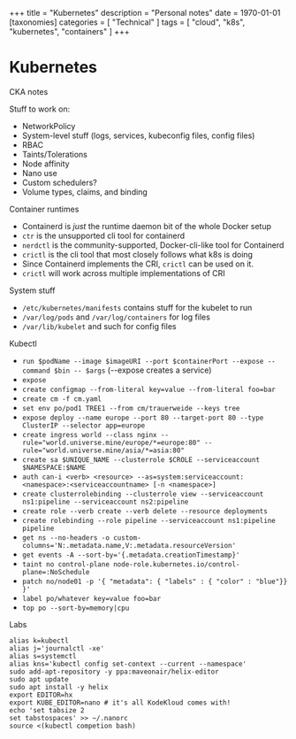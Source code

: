 +++
title = "Kubernetes"
description = "Personal notes"
date = 1970-01-01
[taxonomies]
categories = [ "Technical" ]
tags = [ "cloud", "k8s", "kubernetes", "containers" ]
+++

# Kubernetes

CKA notes

Stuff to work on:

- NetworkPolicy
- System-level stuff (logs, services, kubeconfig files, config files)
- RBAC
- Taints/Tolerations
- Node affinity
- Nano use
- Custom schedulers?
- Volume types, claims, and binding

Container runtimes

- Containerd is _just_ the runtime daemon bit of the whole Docker setup
- `ctr` is the unsupported cli tool for containerd
- `nerdctl` is the community-supported, Docker-cli-like tool for Containerd
- `crictl` is the cli tool that most closely follows what k8s is doing
- Since Containerd implements the CRI, `crictl` can be used on it.
- `crictl` will work across multiple implementations of CRI

System stuff

- `/etc/kubernetes/manifests` contains stuff for the kubelet to run
- `/var/log/pods` and `/var/log/containers` for log files
- `/var/lib/kubelet` and such for config files

Kubectl

- `run $podName --image $imageURI --port $containerPort --expose --command $bin -- $args` (--expose creates a service)
- `expose`
- `create configmap --from-literal key=value --from-literal foo=bar`
- `create cm -f cm.yaml`
- `set env po/pod1 TREE1 --from cm/trauerweide --keys tree`
- `expose deploy --name europe --port 80 --target-port 80 --type ClusterIP --selector app=europe`
- `create ingress world --class nginx --rule="world.universe.mine/europe/*=europe:80" --rule="world.universe.mine/asia/*=asia:80"`
- `create sa $UNIQUE_NAME --clusterrole $CROLE --serviceaccount $NAMESPACE:$NAME`
- `auth can-i <verb> <resource> --as=system:serviceaccount:<namespace>:<serviceaccountname> [-n <namespace>]`
- `create clusterrolebinding --clusterrole view --serviceaccount ns1:pipeline --serviceaccount ns2:pipeline`
- `create role --verb create --verb delete --resource deployments`
- `create rolebinding --role pipeline --serviceaccount ns1:pipeline pipeline`
- `get ns --no-headers -o custom-columns='N:.metadata.name,V:.metadata.resourceVersion'`
- `get events -A --sort-by='{.metadata.creationTimestamp}'`
- `taint no control-plane node-role.kubernetes.io/control-plane=:NoSchedule`
- `patch no/node01 -p '{ "metadata": { "labels" : { "color" : "blue"}} }'`
- `label po/whatever key=value foo=bar`
- `top po --sort-by=memory|cpu`

Labs

```shell
alias k=kubectl
alias j='journalctl -xe'
alias s=systemctl
alias kns='kubectl config set-context --current --namespace'
sudo add-apt-repository -y ppa:maveonair/helix-editor
sudo apt update
sudo apt install -y helix
export EDITOR=hx
export KUBE_EDITOR=nano # it's all KodeKloud comes with!
echo 'set tabsize 2
set tabstospaces' >> ~/.nanorc
source <(kubectl competion bash)
```
